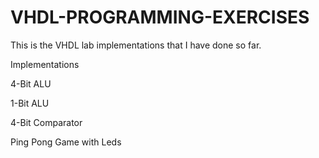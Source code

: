 # VHDL-PROGRAMMING-EXERCISES
This is the VHDL lab implementations that I have done so far.

Implementations

4-Bit ALU

1-Bit ALU

4-Bit Comparator

Ping Pong Game with Leds
